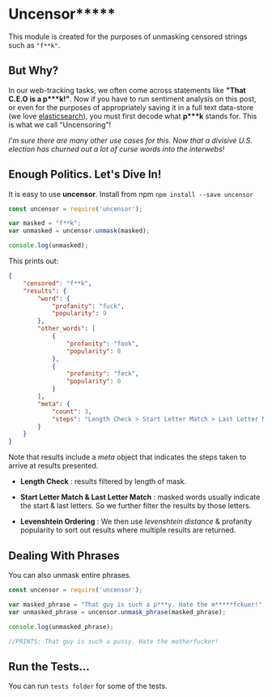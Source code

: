 # Uncensor**\***
This module is created for the purposes of unmasking censored strings such as ```"f**k"```.

## But Why?
In our web-tracking tasks, we often come across statements like **"That C.E.O is a p\*\*\*k!"**. Now if you have to run sentiment analysis on this post, or even for the purposes of appropriately saving it in a full text data-store (we love [elasticsearch](https://elastic.co)), you must first decode what **p\*\*\*k** stands for. This is what we call "Uncensoring"!

*I'm sure there are many other use cases for this. Now that a divisive U.S. election has churned out a lot of curse words into the interwebs!*

## Enough Politics. Let's Dive In!
It is easy to use **uncensor**.
Install from npm ```npm install --save uncensor```

```javascript
const uncensor = require('uncensor');

var masked = "f**k";
var unmasked = uncensor.unmask(masked);

console.log(unmasked);
```

This prints out:

```json
{
    "censored": "f**k",
    "results": {
        "word": {
            "profanity": "fuck",
            "popularity": 9
        },
        "other_words": [
            {
                "profanity": "fook",
                "popularity": 0
            },
            {
                "profanity": "feck",
                "popularity": 0
            }
        ],
        "meta": {
            "count": 3,
            "steps": "Length Check > Start Letter Match > Last Letter Match > Levenshtein Ordering [3 words]"
        }
    }
}
```
Note that results include a *meta* object that indicates the steps taken to arrive at results presented.

* **Length Check** : results filtered by length of mask.

* **Start Letter Match & Last Letter Match** : masked words usually indicate the start & last letters. So we further filter the results by those letters.

* **Levenshtein Ordering** : We then use *levenshtein distance* & profanity popularity to sort out results where multiple results are returned.

## Dealing With Phrases
You can also unmask entire phrases.

```javascript
const uncensor = require('uncensor');

var masked_phrase = "That guy is such a p***y. Hate the m*****fckuer!";
var unmasked_phrase = uncensor.unmask_phrase(masked_phrase);

console.log(unmasked_phrase);

//PRINTS: That guy is such a pussy. Hate the motherfucker!
```
## Run the Tests...
You can run ```tests folder``` for some of the tests.
